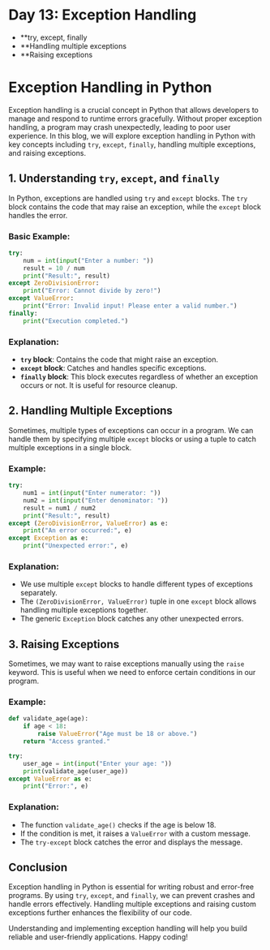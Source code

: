 # Day 13: Exception Handling
- **try, except, finally
- **Handling multiple exceptions
- **Raising exceptions

# Exception Handling in Python

Exception handling is a crucial concept in Python that allows developers to manage and respond to runtime errors gracefully. Without proper exception handling, a program may crash unexpectedly, leading to poor user experience. In this blog, we will explore exception handling in Python with key concepts including `try`, `except`, `finally`, handling multiple exceptions, and raising exceptions.

## 1. Understanding `try`, `except`, and `finally`

In Python, exceptions are handled using `try` and `except` blocks. The `try` block contains the code that may raise an exception, while the `except` block handles the error.

### Basic Example:
```python
try:
    num = int(input("Enter a number: "))
    result = 10 / num
    print("Result:", result)
except ZeroDivisionError:
    print("Error: Cannot divide by zero!")
except ValueError:
    print("Error: Invalid input! Please enter a valid number.")
finally:
    print("Execution completed.")
```
### Explanation:
- **`try` block**: Contains the code that might raise an exception.
- **`except` block**: Catches and handles specific exceptions.
- **`finally` block**: This block executes regardless of whether an exception occurs or not. It is useful for resource cleanup.

## 2. Handling Multiple Exceptions

Sometimes, multiple types of exceptions can occur in a program. We can handle them by specifying multiple `except` blocks or using a tuple to catch multiple exceptions in a single block.

### Example:
```python
try:
    num1 = int(input("Enter numerator: "))
    num2 = int(input("Enter denominator: "))
    result = num1 / num2
    print("Result:", result)
except (ZeroDivisionError, ValueError) as e:
    print("An error occurred:", e)
except Exception as e:
    print("Unexpected error:", e)
```
### Explanation:
- We use multiple `except` blocks to handle different types of exceptions separately.
- The `(ZeroDivisionError, ValueError)` tuple in one `except` block allows handling multiple exceptions together.
- The generic `Exception` block catches any other unexpected errors.

## 3. Raising Exceptions

Sometimes, we may want to raise exceptions manually using the `raise` keyword. This is useful when we need to enforce certain conditions in our program.

### Example:
```python
def validate_age(age):
    if age < 18:
        raise ValueError("Age must be 18 or above.")
    return "Access granted."

try:
    user_age = int(input("Enter your age: "))
    print(validate_age(user_age))
except ValueError as e:
    print("Error:", e)
```
### Explanation:
- The function `validate_age()` checks if the age is below 18.
- If the condition is met, it raises a `ValueError` with a custom message.
- The `try-except` block catches the error and displays the message.

## Conclusion

Exception handling in Python is essential for writing robust and error-free programs. By using `try`, `except`, and `finally`, we can prevent crashes and handle errors effectively. Handling multiple exceptions and raising custom exceptions further enhances the flexibility of our code.

Understanding and implementing exception handling will help you build reliable and user-friendly applications. Happy coding!

